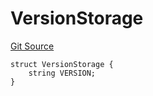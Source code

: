 # VersionStorage
[Git Source](https://github.com/thrackle-io/tron/blob/a1ed7a1196c8d6c5b62fc72c2a02c192f6b90700/src/protocol/diamond/VersionFacetLib.sol)


```solidity
struct VersionStorage {
    string VERSION;
}
```

